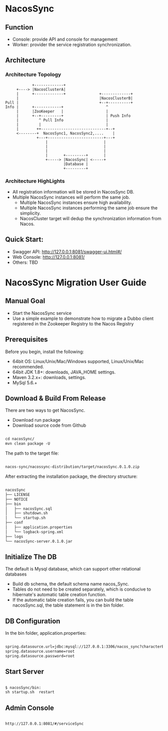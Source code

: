 # NacosSync

## Function

 - Console: provide API and console for management
 - Worker: provider the service registration synchronization. 

## Architecture

### Architecture Topology


```
            +-------------+
     +----> |NacosClusterA|
     |      +-------------+               +-------------+
     |                                    |NacosClusterB|
Pull |                                    +--+----------+
Info |      +------------+                   ^
     |      |ZooKeeper   |                   |
     |      +--+---------+                   | Push Info
     |         ^ Pull Info                   |
     |         |                             |
     |        ++-----------------------------+--+
     <--------+  NacosSync1, NacosSync2,....    |
              +---+-------------------------+---+
                  |                         |
                  |                         |
                  |                         |
                  |       +---------+       |
                  +-----> |NacosSync| <-----+
                          |Database |
                          +---------+
```

### Architecture HighLights

 - All registration information will be stored in NacosSync DB.
 - Multiple NacosSync instances will perform the same job.
     - Multiple NacosSync instances ensure high availability.
     - Multiple NacosSync instances performing the same job ensure the simplicity.
     - NacosCluster target will dedup the synchronization information from Nacos.
     

## Quick Start:
 - Swagger API: http://127.0.0.1:8081/swagger-ui.html#/
 - Web Console: http://127.0.0.1:8081/
 - Others: TBD

# NacosSync Migration User Guide

## Manual Goal

- Start the NacosSync service
- Use a simple example to demonstrate how to migrate a Dubbo client registered in the Zookeeper Registry to the Nacos Registry

## Prerequisites

Before you begin, install the following:

- 64bit OS: Linux/Unix/Mac/Windows supported, Linux/Unix/Mac recommended.
- 64bit JDK 1.8+: downloads, JAVA_HOME settings.
- Maven 3.2.x+: downloads, settings.
- MySql 5.6.+

## Download & Build From Release

There are two ways to get NacosSync.

- Download run package
- Download source code from Github

``` xml

cd nacosSync/
mvn clean package -U

```

The path to the target file:

``` xml

nacos-sync/nacossync-distribution/target/nacosSync.0.1.0.zip

```

After extracting the installation package, the directory structure:

``` xml

nacosSync
├── LICENSE
├── NOTICE
├── bin
│   ├── nacosSync.sql
│   ├── shutdown.sh
│   └── startup.sh
├── conf
│   ├── application.properties
│   └── logback-spring.xml
├── logs
└── nacosSync-server.0.1.0.jar

```

## Initialize The DB

The default is Mysql database, which can support other relational databases

- Build db schema, the default schema name nacos_Sync.
- Tables do not need to be created separately, which is conducive to hibernate's automatic table creation function.
- If the automatic table creation fails, you can build the table nacosSync.sql, the table statement is in the bin folder.

## DB Configuration

In the bin folder, application.properties:

``` xml

spring.datasource.url=jdbc:mysql://127.0.0.1:3306/nacos_sync?characterEncoding=utf8
spring.datasource.username=root
spring.datasource.password=root

```

## Start Server

``` xml

$ nacosSync/bin:
sh startup.sh  restart

```

## Admin Console

``` xml

http://127.0.0.1:8081/#/serviceSync

```








